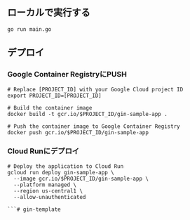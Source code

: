 ## ローカルで実行する

```
go run main.go
```

## デプロイ
### Google Container RegistryにPUSH

```
# Replace [PROJECT_ID] with your Google Cloud project ID
export PROJECT_ID=[PROJECT_ID]

# Build the container image
docker build -t gcr.io/$PROJECT_ID/gin-sample-app .

# Push the container image to Google Container Registry
docker push gcr.io/$PROJECT_ID/gin-sample-app
```

### Cloud Runにデプロイ
```
# Deploy the application to Cloud Run
gcloud run deploy gin-sample-app \
  --image gcr.io/$PROJECT_ID/gin-sample-app \
  --platform managed \
  --region us-central1 \
  --allow-unauthenticated

```# gin-template

